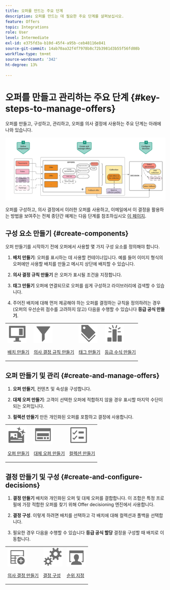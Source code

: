```yaml
---
title: 오퍼를 만드는 주요 단계
description: 오퍼를 만드는 데 필요한 주요 단계를 살펴보십시오.
feature: Offers
topic: Integrations
role: User
level: Intermediate
exl-id: e375fd3a-b10d-45f4-a95b-ceb48116e841
source-git-commit: 14ab70aa32f4f7978b8c72b3981d3b55f56fd08b
workflow-type: tm+mt
source-wordcount: '342'
ht-degree: 13%

---
```


# 오퍼를 만들고 관리하는 주요 단계 {#key-steps-to-manage-offers}

오퍼를 만들고, 구성하고, 관리하고, 오퍼를 의사 결정에 사용하는 주요 단계는 아래에 나와 있습니다.

![](../assets/offer-create-manage-process.png)

오퍼를 구성하고, 의사 결정에서 이러한 오퍼를 사용하고, 이메일에서 이 결정을 활용하는 방법을 보여주는 전체 종단간 예제는 다음 단계를 참조하십시오 [이 페이지](../offers-e2e.md).

## 구성 요소 만들기 {#create-components}

오퍼 만들기를 시작하기 전에 오퍼에서 사용할 몇 가지 구성 요소를 정의해야 합니다.

1. **배치 만들기**: 오퍼를 표시하는 데 사용할 컨테이너입니다. 예를 들어 이미지 형식의 오퍼에만 사용할 배치를 만들고 메시지 상단에 배치할 수 있습니다.

1. **의사 결정 규칙 만들기** 은 오퍼가 표시될 조건을 지정합니다.

1. **태그 만들기** 오퍼에 연결되므로 오퍼를 쉽게 구성하고 라이브러리에 검색할 수 있습니다.

1. 주어진 배치에 대해 먼저 제공해야 하는 오퍼를 결정하는 규칙을 정의하려는 경우(오퍼의 우선순위 점수를 고려하지 않고) 다음을 수행할 수 있습니다 **등급 공식 만들기**.

<table>
<tr>
<td><img src="../../assets/do-not-localize/icon-placement.svg" width="60px"><p><a href="../offer-library/creating-placements.md">배치 만들기</a></p></td>
<td><img src="../../assets/do-not-localize/icon-rules.svg" width="60px"><p><a href="../offer-library/creating-decision-rules.md">의사 결정 규칙 만들기</a></p></td>
<td><img src="../../assets/do-not-localize/icon-tags.svg" width="60px"><p><a href="../offer-library/creating-tags.md">태그 만들기</a></p></td>
<td><img src="../../assets/do-not-localize/icon-ranking.svg" width="60px"><p><a href="../offer-library/create-ranking-formulas.md">등급 수식 만들기</a></p></td>
</table>

## 오퍼 만들기 및 관리 {#create-and-manage-offers}

1. **오퍼 만들기**, 컨텐츠 및 속성을 구성합니다.

1. **대체 오퍼 만들기**: 고객이 선택한 오퍼에 적합하지 않을 경우 표시할 마지막 수단이 되는 오퍼입니다.

1. **컬렉션 만들기** 만든 개인화된 오퍼를 포함하고 결정에 사용합니다.

<table>
<tr>
<td><img src="../../assets/do-not-localize/icon-offer.svg" width="60px"><p><a href="../offer-library/creating-personalized-offers.md">오퍼 만들기</a></p></td>
<td><img src="../../assets/do-not-localize/icon-fallback.svg" width="60px"><p><a href="../offer-library/creating-fallback-offers.md">대체 오퍼 만들기</a></p></td>
<td><img src="../../assets/do-not-localize/icon-collection.svg" width="60px"><p><a href="../offer-library/creating-collections.md">컬렉션 만들기</a></p></td></tr>
</table>

## 결정 만들기 및 구성 {#create-and-configure-decisions}

1. **결정 만들기** 배치와 개인화된 오퍼 및 대체 오퍼를 결합합니다. 이 조합은 특정 프로필에 가장 적합한 오퍼를 찾기 위해 Offer decisioning 엔진에서 사용합니다.

1. **결정 구성**. 이렇게 하려면 배치를 선택하고 각 배치에 대해 컬렉션과 폴백을 선택합니다.

1. 필요한 경우 다음을 수행할 수 있습니다 **등급 공식 할당** 결정을 구성할 때 배치로 이동합니다.

<table>
<tr>
<td><img src="../../assets/do-not-localize/icon-decision.svg" width="60px"><p><a href="../offer-activities/create-offer-activities.md">의사 결정 만들기</a></p></td>
<td><img src="../../assets/do-not-localize/icon-configure-decision.svg" width="60px"><p><a href="../offer-activities/create-offer-activities.md#add-offers">결정 구성</a></p></td>
<td><img src="../../assets/do-not-localize/icon-assign-ranking.svg" width="60px"><p><a href="../offer-activities/configure-offer-selection.md#assign-ranking-formula">순위 지정</a></p></td>
</tr>
</table>

